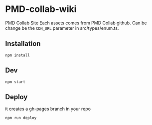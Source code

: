 # PMD-collab-wiki

PMD Collab Site
Each assets comes from PMD Collab github. Can be change be the `CDN_URL` parameter in src/types/enum.ts.

## Installation

```
npm install
```

## Dev

```
npm start
```

## Deploy

it creates a gh-pages branch in your repo
```
npm run deploy
```
